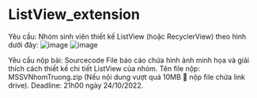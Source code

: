 # ListView_extension

Yêu cầu:
Nhóm sinh viên thiết kế ListView (hoặc RecyclerView) theo hình dưới đây:
![image](https://user-images.githubusercontent.com/55645184/197471596-f53fd2b9-1f8f-465c-8459-e85cd374b308.png)
![image](https://user-images.githubusercontent.com/55645184/197471617-8585c3ed-60eb-4a93-a3f0-c268e672729e.png)

Yêu cầu nộp bài:
Sourcecode 
File báo cáo chứa hình ảnh minh họa và giải thích cách thiết kế chi tiết ListView của nhóm.
Tên file nộp: MSSVNhomTruong.zip (Nếu nội dung vượt quá 10MB  nộp file chứa link drive).
Deadline: 21h00 ngày 24/10/2022.
